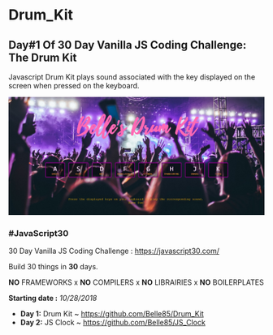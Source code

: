 # Drum_Kit
## Day#1 Of 30 Day Vanilla JS Coding Challenge: The Drum Kit

Javascript Drum Kit plays sound associated with the key displayed on the screen when pressed on the keyboard.

![Homepage Image](https://github.com/Belle85/Drum_Kit/blob/master/assets/image/Homepage.PNG)

### **#JavaScript30**
30 Day Vanilla JS Coding Challenge : https://javascript30.com/

Build 30 things in **30** days. 

**NO** FRAMEWORKS x **NO** COMPILERS x **NO** LIBRAIRIES x **NO** BOILERPLATES

**Starting date :** *10/28/2018*

* **Day 1:** Drum Kit ~ https://github.com/Belle85/Drum_Kit
* **Day 2:** JS Clock ~ https://github.com/Belle85/JS_Clock





